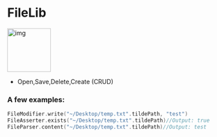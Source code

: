 # **FileLib** 

<img width="100" alt="img" src="https://rawgit.com/stylekit/img/master/FileLib.svg">

- Open,Save,Delete,Create (CRUD)

### A few examples:

```swift
FileModifier.write("~/Desktop/temp.txt".tildePath, "test")
FileAsserter.exists("~/Desktop/temp.txt".tildePath)//Output: true
FileParser.content("~/Desktop/temp.txt".tildePath)//Output: test
```
